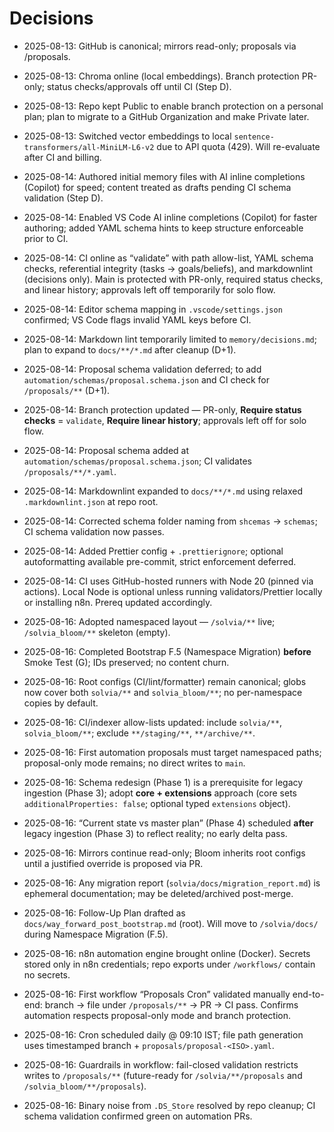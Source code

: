 # Decisions

- 2025-08-13: GitHub is canonical; mirrors read-only; proposals via /proposals.

- 2025-08-13: Chroma online (local embeddings). Branch protection PR-only;
  status checks/approvals off until CI (Step D).

- 2025-08-13: Repo kept Public to enable branch protection on a personal plan;
  plan to migrate to a GitHub Organization and make Private later.

- 2025-08-13: Switched vector embeddings to local
  `sentence-transformers/all-MiniLM-L6-v2` due to API quota (429). Will
  re-evaluate after CI and billing.

- 2025-08-14: Authored initial memory files with AI inline completions (Copilot)
  for speed; content treated as drafts pending CI schema validation (Step D).

- 2025-08-14: Enabled VS Code AI inline completions (Copilot) for faster
  authoring; added YAML schema hints to keep structure enforceable prior to CI.

- 2025-08-14: CI online as “validate” with path allow-list, YAML schema checks,
  referential integrity (tasks → goals/beliefs), and markdownlint (decisions
  only). Main is protected with PR-only, required status checks, and linear
  history; approvals left off temporarily for solo flow.

- 2025-08-14: Editor schema mapping in `.vscode/settings.json` confirmed; VS
  Code flags invalid YAML keys before CI.

- 2025-08-14: Markdown lint temporarily limited to `memory/decisions.md`; plan
  to expand to `docs/**/*.md` after cleanup (D+1).

- 2025-08-14: Proposal schema validation deferred; to add
  `automation/schemas/proposal.schema.json` and CI check for `/proposals/**`
  (D+1).

- 2025-08-14: Branch protection updated — PR-only, **Require status checks** =
  `validate`, **Require linear history**; approvals left off for solo flow.

- 2025-08-14: Proposal schema added at
  `automation/schemas/proposal.schema.json`; CI validates
  `/proposals/**/*.yaml`.

- 2025-08-14: Markdownlint expanded to `docs/**/*.md` using relaxed
  `.markdownlint.json` at repo root.

- 2025-08-14: Corrected schema folder naming from `shcemas` → `schemas`; CI
  schema validation now passes.

- 2025-08-14: Added Prettier config + `.prettierignore`; optional autoformatting
  available pre-commit, strict enforcement deferred.

- 2025-08-14: CI uses GitHub-hosted runners with Node 20 (pinned via actions).
  Local Node is optional unless running validators/Prettier locally or
  installing n8n. Prereq updated accordingly.

- 2025-08-16: Adopted namespaced layout — `/solvia/**` live; `/solvia_bloom/**`
  skeleton (empty).

- 2025-08-16: Completed Bootstrap F.5 (Namespace Migration) **before** Smoke
  Test (G); IDs preserved; no content churn.

- 2025-08-16: Root configs (CI/lint/formatter) remain canonical; globs now cover
  both `solvia/**` and `solvia_bloom/**`; no per-namespace copies by default.

- 2025-08-16: CI/indexer allow-lists updated: include `solvia/**`,
  `solvia_bloom/**`; exclude `**/staging/**`, `**/archive/**`.

- 2025-08-16: First automation proposals must target namespaced paths;
  proposal-only mode remains; no direct writes to `main`.

- 2025-08-16: Schema redesign (Phase 1) is a prerequisite for legacy ingestion
  (Phase 3); adopt **core + extensions** approach (core sets
  `additionalProperties: false`; optional typed `extensions` object).

- 2025-08-16: “Current state vs master plan” (Phase 4) scheduled **after**
  legacy ingestion (Phase 3) to reflect reality; no early delta pass.

- 2025-08-16: Mirrors continue read-only; Bloom inherits root configs until a
  justified override is proposed via PR.

- 2025-08-16: Any migration report (`solvia/docs/migration_report.md`) is
  ephemeral documentation; may be deleted/archived post-merge.

- 2025-08-16: Follow-Up Plan drafted as `docs/way_forward_post_bootstrap.md`
  (root). Will move to `/solvia/docs/` during Namespace Migration (F.5).

- 2025-08-16: n8n automation engine brought online (Docker). Secrets stored only
  in n8n credentials; repo exports under `/workflows/` contain no secrets.

- 2025-08-16: First workflow “Proposals Cron” validated manually end-to-end:
  branch → file under `/proposals/**` → PR → CI pass. Confirms automation
  respects proposal-only mode and branch protection.

- 2025-08-16: Cron scheduled daily @ 09:10 IST; file path generation uses
  timestamped branch + `proposals/proposal-<ISO>.yaml`.

- 2025-08-16: Guardrails in workflow: fail-closed validation restricts writes to
  `/proposals/**` (future-ready for `/solvia/**/proposals` and
  `/solvia_bloom/**/proposals`).

- 2025-08-16: Binary noise from `.DS_Store` resolved by repo cleanup; CI schema
  validation confirmed green on automation PRs.
